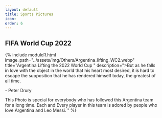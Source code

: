 ```yaml
---
layout: default
title: Sports Pictures
icon: 
order: 6
---
```


<link rel="stylesheet" href="../academicons-1.9.4/css/academicons.css"/>
<link rel="stylesheet" href="../assets/css/tempCSS.css"/>


## FIFA World Cup 2022
{% include moduleR.html image_path="../assets/img/Others/Argentina_lifting_WC2.webp" title="Argentina Lifting the 2022 World Cup
" description=">But as he falls in love with the object in the world that his heart most desired, it is hard to escape the supposition that he has rendered himself today, the greatest of all time. 

\- Peter Drury

This Photo is special for everybody who has followed this Argentina team for a long time. Each and Every player in this team is adored by people who love Argentina and Leo Messi. " %}

<br/>